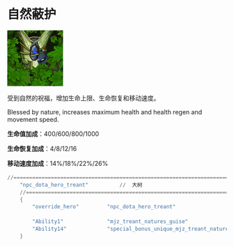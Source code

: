 # 自然蔽护

![](game/resource/flash3/images/spellicons/mjz_treant_natures_guise.png)

受到自然的祝福，增加生命上限、生命恢复和移动速度。

Blessed by nature, increases maximum health and health regen and movement speed.

**生命值加成**：400/600/800/1000

**生命恢复加成**：4/8/12/16

**移动速度加成**：14%/18%/22%/26%



```lua
//=================================================================================================================
	"npc_dota_hero_treant"			//  大树
	//=================================================================================================================
	{
		"override_hero"			"npc_dota_hero_treant"

		"Ability1"				"mjz_treant_natures_guise"
		"Ability14"				"special_bonus_unique_mjz_treant_natures_guise_health"
	}
```

